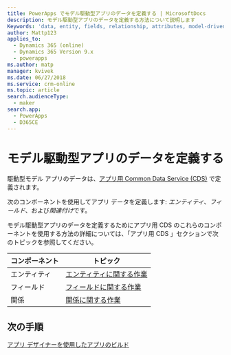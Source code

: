 ```yaml
---
title: PowerApps でモデル駆動型アプリのデータを定義する | MicrosoftDocs
description: モデル駆動型アプリのデータを定義する方法について説明します
Keywords: 'data, entity, fields, relationship, attributes, model-driven app'
author: Mattp123
applies_to:
  - Dynamics 365 (online)
  - Dynamics 365 Version 9.x
  - powerapps
ms.author: matp
manager: kvivek
ms.date: 06/27/2018
ms.service: crm-online
ms.topic: article
search.audienceType:
  - maker
search.app:
  - PowerApps
  - D365CE
---
```

# <a name="define-data-for-your-model-driven-app"></a>モデル駆動型アプリのデータを定義する

駆動型モデル アプリのデータは、[アプリ用 Common Data Service (CDS)](../common-data-service/data-platform-intro.md) で定義されます。 

次のコンポーネントを使用してアプリ データを定義します: *エンティティ*、*フィールド*、および*関連付け*です。

モデル駆動型アプリのデータを定義するためにアプリ用 CDS のこれらのコンポーネントを使用する方法の詳細については、「アプリ用 CDS 」セクションで次のトピックを参照してください。

|コンポーネント |トピック|
|-----|----|
|エンティティ| [エンティティに関する作業](../common-data-service/entity-overview.md)|
|フィールド| [フィールドに関する作業](../common-data-service/fields-overview.md)|
|関係| [関係に関する作業](../common-data-service/relationships-overview.md)|

## <a name="next-step"></a>次の手順

[アプリ デザイナーを使用したアプリのビルド](design-custom-business-apps-using-app-designer.md)
